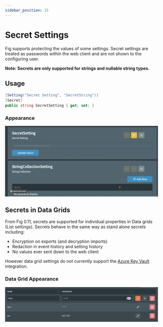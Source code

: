 ```yaml
---
sidebar_position: 15
---
```


# Secret Settings

Fig supports protecting the values of some settings. Secret settings are treated as passwords within the web client and are not shown to the configuring user.

**Note: Secrets are only supported for strings and nullable string types.**

## Usage

```csharp
[Setting("Secret Setting", "SecretString")]
[Secret]
public string SecretSetting { get; set; }
```

### Appearance

![secret-settings](./img/secret-settings.png)

## Secrets in Data Grids

From Fig 0.11, secrets are supported for individual properties in Data grids (List settings).
Secrets behave in the same way as stand alone secrets including:

- Encryption on exports (and decryption imports)
- Redaction in event history and setting history
- No values ever sent down to the web client

However data grid settings do not currently support the [Azure Key Vault](../26-azure-keyvault-integration.md) integration.

### Data Grid Appearance

![secret-settings-datagrid](./img/password-in-datagrid.png)
